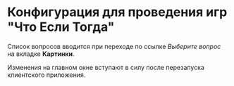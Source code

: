 # Конфигурация для проведения игр "Что Если Тогда"

Список вопросов вводится при переходе по ссылке _Выберите вопрос_ на вкладке **Картинки**.

Изменения на главном окне вступают в силу после перезапуска клиентского приложения.

